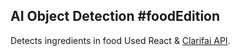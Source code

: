 ## AI Object Detection #foodEdition
Detects ingredients in food
Used React & [Clarifai API](https://www.clarifai.com/).